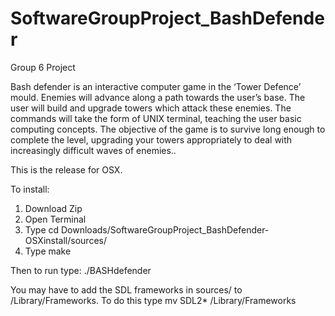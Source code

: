 # SoftwareGroupProject_BashDefender
Group 6 Project

Bash defender is an interactive computer game in the ‘Tower Defence’ mould. 
Enemies will advance along a path towards the user’s base. The user will build 
and upgrade towers which attack these enemies. The commands will take the form 
of UNIX terminal, teaching the user basic computing concepts. The objective of 
the game is to survive long enough to complete the level, upgrading your towers
appropriately to deal with increasingly difficult waves of enemies.. 

This is the release for OSX. 

To install:
  1. Download Zip
  2. Open Terminal 
  3. Type cd Downloads/SoftwareGroupProject_BashDefender-OSXinstall/sources/
  4. Type make 

Then to run type:
  ./BASHdefender

You may have to add the SDL frameworks in sources/ to /Library/Frameworks.
To do this type 
  mv SDL2* /Library/Frameworks
